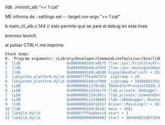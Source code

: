 lldb ./minish_alb "<< 1 cat"

ME informa de : 
settings set -- target.run-args  "<< 1 cat"

b main_cli_alb.c:144      // esto permite que se pare el debug en esta linea

process launch

al pulsar CTRL+\ me imprime

```sh
Stack dump:
0.	Program arguments: /Library/Developer/CommandLineTools/usr/bin/lldb ./minish_alb << 1 cat
0  lldb                     0x000000010dca8575 llvm::sys::PrintStackTrace(llvm::raw_ostream&) + 37
1  lldb                     0x000000010dca7b55 llvm::sys::RunSignalHandlers() + 85
2  lldb                     0x000000010dca8dd6 SignalHandler(int) + 262
3  libsystem_platform.dylib 0x00007fff6adb75fd _sigtramp + 29
4  libsystem_platform.dylib 0x000000010dcef080 _sigtramp + 18446603343250029216
5  LLDB                     0x000000011178cd01 IOHandlerProcessSTDIO::Run() + 497
6  LLDB                     0x00000001115e5cf9 lldb_private::Debugger::ExecuteIOHandlers() + 105
7  LLDB                     0x00000001116c06cc lldb_private::CommandInterpreter::RunCommandInterpreter(bool, bool, lldb_private::CommandInterpreterRunOptions&) + 156
8  LLDB                     0x000000011143b695 lldb::SBDebugger::RunCommandInterpreter(bool, bool) + 469
9  lldb                     0x000000010dc91517 Driver::MainLoop() + 2679
10 lldb                     0x000000010dc92c01 main + 1681
11 libdyld.dylib            0x00007fff6abbecc9 start + 1
12 libdyld.dylib            0x0000000000000003 start + 18446603338725462843
```

